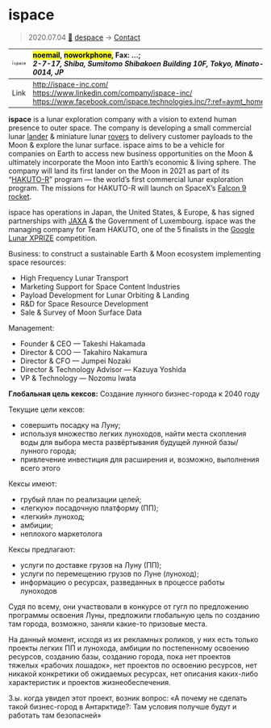 # ispace
> 2020.07.04 [🚀](../index/index.md) [despace](index.md) → [Contact](contact.md)

|[![](f/contact/i/ispace_logo1_thumb.jpg)](f/contact/i/ispace_logo1.png)|<mark>noemail</mark>, <mark>noworkphone</mark>, Fax: …;<br> *2-7-17, Shiba, Sumitomo Shibakoen Building 10F, Tokyo, Minato-ku 105-0014, JP*|
|:--|:--|
|Link|<http://ispace-inc.com/><br> <https://www.linkedin.com/company/ispace-inc/><br> <https://www.facebook.com/ispace.technologies.inc/?:ref=aymt_homepage_panel>|

**ispace** is a lunar exploration company with a vision to extend human presence to outer space. The company is developing a small commercial lunar [lander](sc.md) & miniature lunar [rovers](rover.md) to delivery customer payloads to the Moon & explore the lunar surface. ispace aims to be a vehicle for companies on Earth to access new business opportunities on the Moon & ultimately incorporate the Moon into Earth’s economic & living sphere. The company will land its first lander on the Moon in 2021 as part of its “[HAKUTO-R](zz_hakuto.md)” program — the world’s first commercial lunar exploration program. The missions for HAKUTO-R will launch on SpaceX’s [Falcon 9 rocket](falcon.md).

ispace has operations in Japan, the United States, & Europe, & has signed partnerships with [JAXA](zz_jaxa.md) & the Government of Luxembourg. ispace was the managing company for Team HAKUTO, one of the 5 finalists in the [Google Lunar XPRIZE](google_lunar_x_prize.md) competition.

Business: to construct a sustainable Earth & Moon ecosystem implementing space resources:

   - High Frequency Lunar Transport
   - Marketing Support for Space Content Industries
   - Payload Development for Lunar Orbiting & Landing
   - R&D for Space Resource Development
   - Sale & Survey of Moon Surface Data

Management:

   - Founder & CEO — Takeshi Hakamada
   - Director & COO — Takahiro Nakamura
   - Director & CFO — Jumpei Nozaki
   - Director & Technology Advisor — Kazuya Yoshida
   - VP & Technology — Nozomu Iwata

<p style="page-break-after:always"> </p>

**Глобальная цель кексов:** Создание лунного бизнес-города к 2040 году

Текущие цели кексов:

   - совершить посадку на Луну;
   - используя множество легких луноходов, найти места скопления воды для выбора места развёртывания будущей лунной базы/лунного города;
   - привлечение инвестиция для расширения и, возможно, выполнения всего этого

Кексы имеют:

   - грубый план по реализации целей;
   - «легкую» посадочную платформу (ПП);
   - «легкий» луноход;
   - амбиции;
   - неплохого маркетолога

Кексы предлагают:

   - услуги по доставке грузов на Луну (ПП);
   - услуги по перемещению грузов по Луне (луноход);
   - информацию о ресурсах, разведанных в процессе работы луноходов

Судя по всему, они участвовали в конкурсе от гугл по предложению программы освоения Луны, предложили глобальную цель по созданию там города, возможно, заняли какие-то призовые места.

На данный момент, исходя из их рекламных роликов, у них есть только проекты легких ПП и лунохода, амбиции по постепенному освоению ресурсов, созданию базы, созданию города, пока нет проектов тяжелых «рабочих лошадок», нет проектов по освоению ресурсов, нет никакой конкретики об ожидаемых ресурсах, нет описания каких-либо характеристик и проектов жизнеобеспечения.

З.ы. когда увидел этот проект, возник вопрос: «А почему не сделать такой бизнес-город в Антарктиде?: Там условия получше будут и работать там безопасней»

